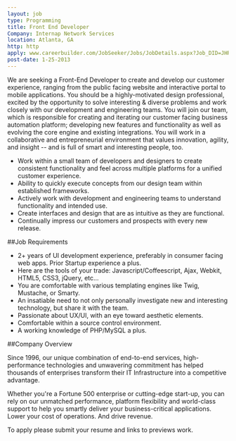 ```yaml
---
layout: job
type: Programming
title: Front End Developer
Company: Internap Network Services
location: Atlanta, GA
http: http
apply: www.careerbuilder.com/JobSeeker/Jobs/JobDetails.aspx?Job_DID=JHR5RW74582FPNSWMC2
post-date: 1-25-2013
---
```


We are seeking a Front-End Developer to create and develop our customer experience, ranging from the public facing website and interactive portal to mobile applications. You should be a highly-motivated design professional, excited by the opportunity to solve interesting & diverse problems and work closely with our development and engineering teams. You will join our team, which is responsible for creating and iterating our customer facing business automation platform; developing new features and functionality as well as evolving the core engine and existing integrations. You will work in a collaborative and entrepreneurial environment that 
values innovation, agility, and insight -- and is full of smart and interesting people, too.

* Work within a small team of developers and designers to create consistent functionality and feel across multiple platforms for a unified customer experience.
* Ability to quickly execute concepts from our design team within established frameworks.
* Actively work with development and engineering teams to understand functionality and intended use.
* Create interfaces and design that are as intuitive as they are functional.
* Continually impress our customers and prospects with every new release.


##Job Requirements

* 2+ years of UI development experience, preferably in consumer facing web apps. Prior Startup experience a plus.
* Here are the tools of your trade: Javascript/Coffeescript, Ajax, Webkit, HTML5, CSS3, jQuery, etc...
* You are comfortable with various templating engines like Twig, Mustache, or Smarty.
* An insatiable need to not only personally investigate new and interesting technology, but share it with the team.
* Passionate about UX/UI, with an eye toward aesthetic elements.
* Comfortable within a source control environment.
* A working knowledge of PHP/MySQL a plus.


##Company Overview

Since 1996, our unique combination of end-to-end services, high-performance technologies and unwavering commitment has helped thousands of enterprises transform their IT Infrastructure into a competitive advantage.

Whether you're a Fortune 500 enterprise or cutting-edge start-up, you can rely on our unmatched performance, platform flexibility and world-class support to help you smartly deliver your business-critical applications. Lower your cost of operations. And drive revenue.

To apply please submit your resume and links to previews work.

